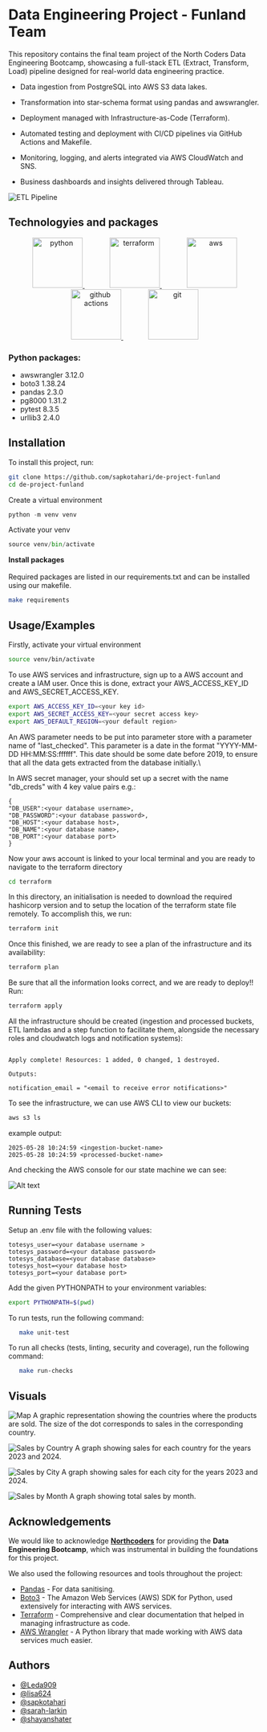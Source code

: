 # Data Engineering Project - Funland Team

This repository contains the final team project of the North Coders Data Engineering Bootcamp, showcasing a full-stack ETL (Extract, Transform, Load) pipeline designed for real-world data engineering practice.

- Data ingestion from PostgreSQL into AWS S3 data lakes.

- Transformation into star-schema format using pandas and awswrangler.

- Deployment managed with Infrastructure-as-Code (Terraform).

- Automated testing and deployment with CI/CD pipelines via GitHub Actions and Makefile.

- Monitoring, logging, and alerts integrated via AWS CloudWatch and SNS.

- Business dashboards and insights delivered through Tableau.


![ETL Pipeline](images/mvpro.png)

## Technologyies and packages

<p align="center">
    <!-- Python -->
    <a href="https://www.python.org/" target="_blank" rel="noreferrer" style="margin: 25px;">
    <img src="https://raw.githubusercontent.com/devicons/devicon/master/icons/python/python-original.svg" alt="python" width="100px" height="100px"/>
    </a>
    <!-- Terraform -->
    <a href="https://www.terraform.io/" target="_blank" rel="noreferrer" style="margin: 25px;">
    <img src="https://raw.githubusercontent.com/devicons/devicon/master/icons/terraform/terraform-original.svg" alt="terraform" width="100px" height="100px"/>
    </a>
    <!-- Amazon -->
    <a href="https://aws.amazon.com/" target="_blank" rel="noreferrer" style="margin: 25px;">
    <img src="https://encrypted-tbn0.gstatic.com/images?q=tbn:ANd9GcT_6owgj8w4Bpwc1q2BNQdQ0z_LqBLw-XB0Fg&s" alt="aws" width="100px" height="100px"/>
    </a>
    <!-- Github Action -->
    <a href="https://github.com/features/actions" target="_blank" rel="noreferrer" style="margin: 25px;">
    <img src="https://encrypted-tbn0.gstatic.com/images?q=tbn:ANd9GcTeELfqnsZAFa7QU00kjkio5nwkEP9uilZVyg&s" alt="github actions" width="100px" height="100px"/>
    </a>
    <!-- Git -->
    <a href="https://git-scm.com/" target="_blank" rel="noreferrer" style="margin: 25px;">
    <img src="https://raw.githubusercontent.com/devicons/devicon/master/icons/git/git-original.svg" alt="git" width="100px" height="100px"/>
    </a>
</p>

<!-- Python packages list -->
### Python packages:
<ul>
  <li>awswrangler 3.12.0</li>
  <li>boto3 1.38.24</li>
  <li>pandas 2.3.0</li>
  <li>pg8000 1.31.2</li>
  <li>pytest 8.3.5</li>
  <li>urllib3 2.4.0</li>
</ul>

## Installation 

To install this project, run:

```bash
git clone https://github.com/sapkotahari/de-project-funland
cd de-project-funland
```

Create a virtual environment 

```python 
python -m venv venv 
```
Activate your venv

```python 
source venv/bin/activate
```
**Install packages** <br><br>
Required packages are listed in our requirements.txt and can be installed using our makefile. 

```bash
make requirements
``` 
## Usage/Examples
Firstly, activate your virtual environment

```bash
source venv/bin/activate
```

To use AWS services and infrastructure, sign up to a AWS account and create a IAM user. Once this is done, extract your AWS_ACCESS_KEY_ID and AWS_SECRET_ACCESS_KEY.

```bash
export AWS_ACCESS_KEY_ID=<your key id>
export AWS_SECRET_ACCESS_KEY=<your secret access key>
export AWS_DEFAULT_REGION=<your default region>
```

An AWS parameter needs to be put into parameter store with a parameter name of "last_checked". This parameter is a date in the format "YYYY-MM-DD HH:MM:SS:ffffff". This date should be some date before 2019, to ensure that all the data gets extracted from the database initially.\ 

In AWS secret manager, your should set up a secret with the name "db_creds" with 4 key value pairs e.g.:

```console
{
"DB_USER":<your database username>,
"DB_PASSWORD":<your database password>,
"DB_HOST":<your database host>,
"DB_NAME":<your database name>,
"DB_PORT":<your database port>
}
```


Now your aws account is linked to your local terminal and you are ready to navigate to the terraform directory

```bash
cd terraform
```

In this directory, an initialisation is needed to download the required hashicorp version and to setup the location of the terraform state file remotely. To accomplish this, we run:

```bash
terraform init
```

Once this finished, we are ready to see a plan of the infrastructure and its availability:

```bash
terraform plan
```

Be sure that all the information looks correct, and we are ready to deploy!! Run:

```bash
terraform apply
```

All the infrastructure should be created (ingestion and processed buckets, ETL lambdas and a step function to facilitate them, alongside the necessary roles and cloudwatch logs and notification systems):

```console

Apply complete! Resources: 1 added, 0 changed, 1 destroyed.

Outputs:

notification_email = "<email to receive error notifications>"

```


To see the infrastructure, we can use AWS CLI to view our buckets:

```bash
aws s3 ls
```


example output:

```console
2025-05-28 10:24:59 <ingestion-bucket-name>
2025-05-28 10:24:59 <processed-bucket-name>
```

And checking the AWS console for our state machine we can see:

![Alt text](/images/SF_image.png "This is a image of the state machine after it has ran a ETL process.")




## Running Tests

Setup an .env file with the following values:

```console
totesys_user=<your database username >
totesys_password=<your database password>
totesys_database=<your database database>
totesys_host=<your database host>
totesys_port=<your database port>
```

Add the given PYTHONPATH to your environment variables:

```bash
export PYTHONPATH=$(pwd)
```


To run tests, run the following command:

```bash
   make unit-test
```
To run all checks (tests, linting, security and coverage), run the following command:

```bash
   make run-checks
```



## Visuals

![Map](images/Map.png)
A graphic representation showing the countries where the products are sold. The size of the dot corresponds to sales in the corresponding country.


![Sales by Country](images/CountrySales.png)
A graph showing sales for each country for the years 2023 and 2024.


![Sales by City](images/CitySales.png)
A graph showing sales for each city for the years 2023 and 2024.


![Sales by Month](images/SalesMonth.png)
A graph showing total sales by month.


## Acknowledgements

We would like to acknowledge **[Northcoders](https://www.northcoders.com/)** for providing the **Data Engineering Bootcamp**, which was instrumental in building the foundations for this project.  


We also used the following resources and tools throughout the project:
- [Pandas](https://pandas.pydata.org/docs/index.html) - For data sanitising.
- [Boto3](https://boto3.amazonaws.com/v1/documentation/api/latest/index.html) - The Amazon Web Services (AWS) SDK for Python, used extensively for interacting with AWS services.
- [Terraform](https://developer.hashicorp.com/terraform/docs) - Comprehensive and clear documentation that helped in managing infrastructure as code.
- [AWS Wrangler](https://aws-data-wrangler.readthedocs.io/en/stable/) - A Python library that made working with AWS data services much easier.


## Authors

- [@Leda909](https://github.com/Leda909)
- [@lisa624](https://github.com/lisa624)
- [@sapkotahari](https://github.com/sapkotahari)
- [@sarah-larkin](https://github.com/sarah-larkin)
- [@shayanshater](https://github.com/shayanshater)



